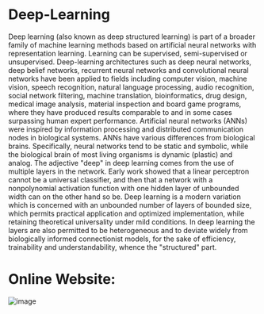 # Deep-Learning
Deep learning (also known as deep structured learning) is part of a broader family of machine learning methods based on artificial neural networks with representation learning. Learning can be supervised, semi-supervised or unsupervised. Deep-learning architectures such as deep neural networks, deep belief networks, recurrent neural networks and convolutional neural networks have been applied to fields including computer vision, machine vision, speech recognition, natural language processing, audio recognition, social network filtering, machine translation, bioinformatics, drug design, medical image analysis, material inspection and board game programs, where they have produced results comparable to and in some cases surpassing human expert performance. Artificial neural networks (ANNs) were inspired by information processing and distributed communication nodes in biological systems. ANNs have various differences from biological brains. Specifically, neural networks tend to be static and symbolic, while the biological brain of most living organisms is dynamic (plastic) and analog. The adjective "deep" in deep learning comes from the use of multiple layers in the network. Early work showed that a linear perceptron cannot be a universal classifier, and then that a network with a nonpolynomial activation function with one hidden layer of unbounded width can on the other hand so be. Deep learning is a modern variation which is concerned with an unbounded number of layers of bounded size, which permits practical application and optimized implementation, while retaining theoretical universality under mild conditions. In deep learning the layers are also permitted to be heterogeneous and to deviate widely from biologically informed connectionist models, for the sake of efficiency, trainability and understandability, whence the "structured" part.

# Online Website:

![image](https://user-images.githubusercontent.com/74346775/102711716-93371b80-42dd-11eb-9c90-91accc4fc354.png)
